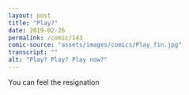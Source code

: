 ```yaml
---
layout: post
title: "Play?"
date: 2019-02-26
permalink: /comic/143
comic-source: "assets/images/comics/Play_fin.jpg"
transcript: ""
alt: "Play? Play? Play now?"
---
```


You can feel the resignation
